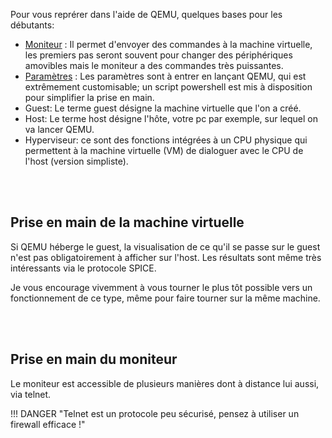 
Pour vous reprérer dans l'aide de QEMU, quelques bases pour les débutants:  

- [Moniteur](./moniteur.md) : Il permet d'envoyer des commandes à la machine virtuelle, les premiers pas seront souvent pour changer des périphériques amovibles mais le moniteur a des commandes très puissantes.  
- [Paramètres](./parametres.md) : Les paramètres sont à entrer en lançant QEMU, qui est extrêmement customisable; un script powershell est mis à disposition pour simplifier la prise en main.
- Guest: Le terme guest désigne la machine virtuelle que l'on a créé.
- Host: Le terme host désigne l'hôte, votre pc par exemple, sur lequel on va lancer QEMU.
- Hyperviseur: ce sont des fonctions intégrées à un CPU physique qui permettent à la machine virtuelle (VM) de dialoguer avec le CPU de l'host (version simpliste).

<br>
<br>

## Prise en main de la machine virtuelle
Si QEMU héberge le guest, la visualisation de ce qu'il se passe sur le guest n'est pas obligatoirement à afficher sur l'host. Les résultats sont même très intéressants via le protocole SPICE.

Je vous encourage vivemment à vous tourner le plus tôt possible vers un fonctionnement de ce type, même pour faire tourner sur la même machine.

<br>
<br>

## Prise en main du moniteur
Le moniteur est accessible de plusieurs manières dont à distance lui aussi, via telnet.

!!! DANGER "Telnet est un protocole peu sécurisé, pensez à utiliser un firewall efficace !"


